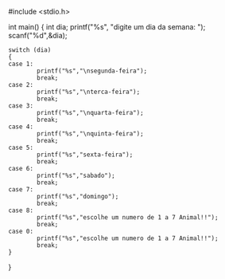 #include <stdio.h>

int main()
{
    int dia;
    printf("%s", "digite um dia da semana: ");
    scanf("%d",&dia);
    
    switch (dia)
    {
    case 1:
            printf("%s","\nsegunda-feira");
            break;
    case 2:
            printf("%s","\nterca-feira");
            break;
    case 3:
            printf("%s","\nquarta-feira");
            break;
    case 4:
            printf("%s","\nquinta-feira");
            break;
    case 5:
            printf("%s","sexta-feira");
            break;
    case 6:
            printf("%s","sabado");
            break;
    case 7:
            printf("%s","domingo");
            break;
    case 8:
            printf("%s","escolhe um numero de 1 a 7 Animal!!");
            break;
    case 0:
            printf("%s","escolhe um numero de 1 a 7 Animal!!");
            break;
    }
    
}
